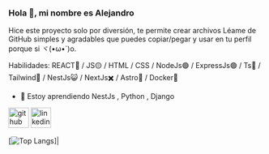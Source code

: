### Hola 👋, mi nombre es Alejandro
Hice este proyecto solo por diversión, te permite crear archivos Léame de GitHub simples y agradables que puedes copiar/pegar y usar en tu perfil porque si ヾ(•ω•`)o.

Habilidades:  REACT🔵 / JS🟡 / HTML / CSS / NodeJs🟢 / ExpressJs🟢 / Ts🔵 / Tailwind🔵 / NestJs😺 / NextJs✖️ / Astro🚀 / Docker🐋

- 🌱 Estoy aprendiendo NestJs , Python , Django 


[<img src='https://cdn.jsdelivr.net/npm/simple-icons@3.0.1/icons/github.svg' alt='github' height='40'>](https://github.com/https://github.com/wolfsoul01)  [<img src='https://cdn.jsdelivr.net/npm/simple-icons@3.0.1/icons/linkedin.svg' alt='linkedin' height='40'>](https://www.linkedin.com/in/https://www.linkedin.com/in/alejandro-fajardo-1548a0245//)  

[![Top Langs](https://github-readme-stats.vercel.app/api/top-langs/?username=wolfsoul01&layout=compact)]|
